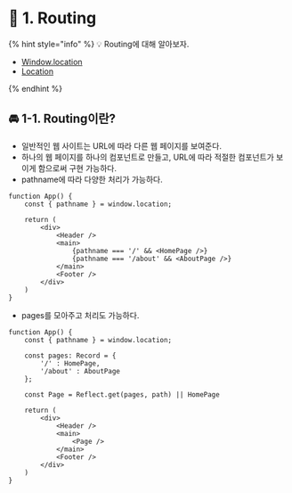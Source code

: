 # 🌈 1. Routing

{% hint style="info" %}
💡 Routing에 대해 알아보자.

- [Window.location](https://developer.mozilla.org/ko/docs/Web/API/Window/location)
- [Location](https://developer.mozilla.org/ko/docs/Web/API/Location)

{% endhint %}

## 🚘 1-1. Routing이란?

- 일반적인 웹 사이트는 URL에 따라 다른 웹 페이지를 보여준다.
- 하나의 웹 페이지를 하나의 컴포넌트로 만들고, URL에 따라 적절한 컴포넌트가 보이게 함으로써 구현 가능하다.
- pathname에 따라 다양한 처리가 가능하다.

```tsx
function App() {
	const { pathname } = window.location;

	return (
		<div>
			<Header />
			<main>
				{pathname === '/' && <HomePage />}
				{pathname === '/about' && <AboutPage />}
			</main>
			<Footer />
		</div>
	)
}
```

- pages를 모아주고 처리도 가능하다.

```tsx
function App() {
	const { pathname } = window.location;

	const pages: Record = {
		'/' : HomePage,
		'/about' : AboutPage
	};

	const Page = Reflect.get(pages, path) || HomePage

	return (
		<div>
			<Header />
			<main>
				<Page />
			</main>
			<Footer />
		</div>
	)
}
```